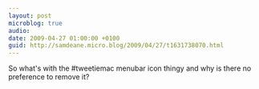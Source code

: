 ```yaml
---
layout: post
microblog: true
audio: 
date: 2009-04-27 01:00:00 +0100
guid: http://samdeane.micro.blog/2009/04/27/t1631738070.html
---
```

So what's with the #tweetiemac menubar icon thingy and why is there no preference to remove it?
